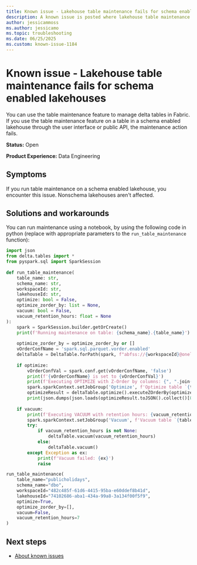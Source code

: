 ```yaml
---
title: Known issue - Lakehouse table maintenance fails for schema enabled lakehouses
description: A known issue is posted where lakehouse table maintenance fails for schema enabled lakehouses.
author: jessicammoss
ms.author: jessicamo
ms.topic: troubleshooting  
ms.date: 06/25/2025
ms.custom: known-issue-1184
---
```


# Known issue - Lakehouse table maintenance fails for schema enabled lakehouses

You can use the table maintenance feature to manage delta tables in Fabric. If you use the table maintenance feature on a table in a schema enabled lakehouse through the user interface or public API, the maintenance action fails.

**Status:** Open

**Product Experience:** Data Engineering

## Symptoms

If you run table maintenance on a schema enabled lakehouse, you encounter this issue. Nonschema lakehouses aren't affected.

## Solutions and workarounds

You can run maintenance using a notebook, by using the following code in python (replace with appropriate parameters to the `run_table_maintenance` function):

```python
import json
from delta.tables import *
from pyspark.sql import SparkSession
 
def run_table_maintenance(
    table_name: str,
    schema_name: str,
    workspaceId: str,
    lakehouseId: str,
    optimize: bool = False,
    optimize_zorder_by: list = None,
    vacuum: bool = False,
    vacuum_retention_hours: float = None
):
    spark = SparkSession.builder.getOrCreate()
    print(f'Running maintenance on table: {schema_name}.{table_name}')
 
    optimize_zorder_by = optimize_zorder_by or []
    vOrderConfName = 'spark.sql.parquet.vorder.enabled'
    deltaTable = DeltaTable.forPath(spark, f"abfss://{workspaceId}@onelake.dfs.fabric.microsoft.com/{lakehouseId}/Tables/{schema_name}/{table_name}")
 
    if optimize:
        vOrderConfVal = spark.conf.get(vOrderConfName, 'false')
        print(f'{vOrderConfName} is set to {vOrderConfVal}')
        print(f'Executing OPTIMIZE with Z-Order by columns: {", ".join(optimize_zorder_by)}')
        spark.sparkContext.setJobGroup('Optimize', f'Optimize table `{table_name}`')
        optimizeResult = deltaTable.optimize().executeZOrderBy(optimize_zorder_by)
        print(json.dumps(json.loads(optimizeResult.toJSON().collect()[0]), indent=4))
 
    if vacuum:
        print(f'Executing VACUUM with retention hours: {vacuum_retention_hours}')
        spark.sparkContext.setJobGroup('Vacuum', f'Vacuum table `{table_name}`')
        try:
            if vacuum_retention_hours is not None:
                deltaTable.vacuum(vacuum_retention_hours)
            else:
                deltaTable.vacuum()
        except Exception as ex:
            print(f'Vacuum failed: {ex}')
            raise

run_table_maintenance(
    table_name="publicholidays",
    schema_name="dbo",
    workspaceId="482c485f-61d6-4415-95ba-e60ddef8b41d",
    lakehouseId="74102686-aba1-434a-99a8-3a134f00f5f9",
    optimize=True,
    optimize_zorder_by=[],
    vacuum=False,
    vacuum_retention_hours=7
)
```

## Next steps

- [About known issues](https://support.fabric.microsoft.com/known-issues)
